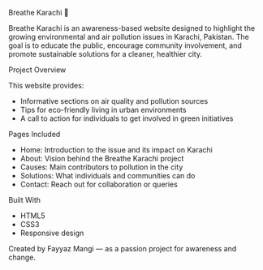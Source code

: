 Breathe Karachi 🌿

Breathe Karachi is an awareness-based website designed to highlight the growing environmental and air pollution issues in Karachi, Pakistan. The goal is to educate the public, encourage community involvement, and promote sustainable solutions for a cleaner, healthier city.

Project Overview

This website provides:
- Informative sections on air quality and pollution sources
- Tips for eco-friendly living in urban environments
- A call to action for individuals to get involved in green initiatives

Pages Included
- Home: Introduction to the issue and its impact on Karachi
- About: Vision behind the Breathe Karachi project
- Causes: Main contributors to pollution in the city
- Solutions: What individuals and communities can do
- Contact: Reach out for collaboration or queries

Built With
- HTML5  
- CSS3  
- Responsive design 
  

Created by Fayyaz Mangi — as a passion project for awareness and change.

